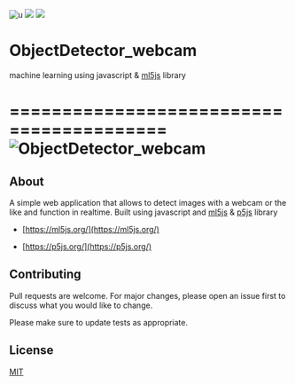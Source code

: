 ![u](https://img.shields.io/badge/Instagram-ama__nur24-ff69b4)
![](https://img.shields.io/badge/Telegram-%40Amanunur-4287f5)
![](https://img.shields.io/badge/Gmail-amanunur%40amanunur.com-ff032d)

# ObjectDetector_webcam

machine learning using javascript & [ml5js](https://ml5js.org/) library

=========================================
![ObjectDetector_webcam](screenshot.png)
=========================================

## About

A simple web application that allows to detect images with a webcam or the like and function in realtime. Built using javascript and [ml5js](https://ml5js.org/) & [p5js](https://p5js.org/) library

* [https://ml5js.org/](https://ml5js.org/)

* [https://p5js.org/](https://p5js.org/)

## Contributing
Pull requests are welcome. For major changes, please open an issue first to discuss what you would like to change.

Please make sure to update tests as appropriate.

## License
[MIT](https://choosealicense.com/licenses/mit/)
